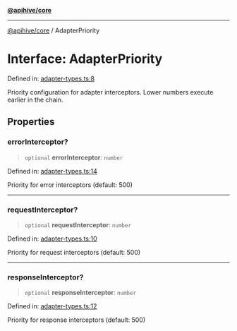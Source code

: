 [**@apihive/core**](../README.md)

***

[@apihive/core](../globals.md) / AdapterPriority

# Interface: AdapterPriority

Defined in: [adapter-types.ts:8](https://github.com/cleverplatypus/apihive-core/blob/07013091b03a0f47e51724fb271d78c36a50ebbd/src/adapter-types.ts#L8)

Priority configuration for adapter interceptors.
Lower numbers execute earlier in the chain.

## Properties

### errorInterceptor?

> `optional` **errorInterceptor**: `number`

Defined in: [adapter-types.ts:14](https://github.com/cleverplatypus/apihive-core/blob/07013091b03a0f47e51724fb271d78c36a50ebbd/src/adapter-types.ts#L14)

Priority for error interceptors (default: 500)

***

### requestInterceptor?

> `optional` **requestInterceptor**: `number`

Defined in: [adapter-types.ts:10](https://github.com/cleverplatypus/apihive-core/blob/07013091b03a0f47e51724fb271d78c36a50ebbd/src/adapter-types.ts#L10)

Priority for request interceptors (default: 500)

***

### responseInterceptor?

> `optional` **responseInterceptor**: `number`

Defined in: [adapter-types.ts:12](https://github.com/cleverplatypus/apihive-core/blob/07013091b03a0f47e51724fb271d78c36a50ebbd/src/adapter-types.ts#L12)

Priority for response interceptors (default: 500)
